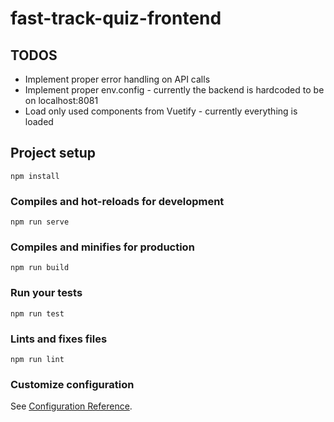 # fast-track-quiz-frontend

## TODOS
- Implement proper error handling on API calls
- Implement proper env.config - currently the backend is hardcoded to be on localhost:8081
- Load only used components from Vuetify - currently everything is loaded

## Project setup
```
npm install
```

### Compiles and hot-reloads for development
```
npm run serve
```

### Compiles and minifies for production
```
npm run build
```

### Run your tests
```
npm run test
```

### Lints and fixes files
```
npm run lint
```

### Customize configuration
See [Configuration Reference](https://cli.vuejs.org/config/).
